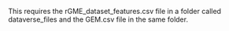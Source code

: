 This requires the rGME_dataset_features.csv file in a folder called dataverse_files and the GEM.csv file in the same folder.
